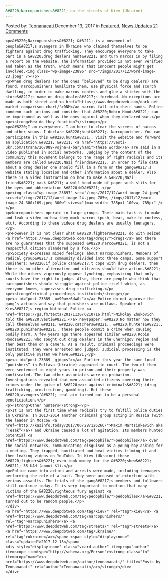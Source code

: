 ```yaml
---
&#8220;Narcopunishers&#8221; on the streets of Kiev (Ukraine)
---
```

<article class="post-listing post-23889 post type-post status-publish format-standard has-post-thumbnail hentry  tag-kiev tag-narcopunishers tag-streets tag-ukraine">
    <div class="post-inner">
        <span>Posted by: <a href="https://www.deepdotweb.com/author/teonanacati/" title="">Teonanacati </a></span>
    <span>December 13, 2017</span>
    <span>in <a href="https://www.deepdotweb.com/category/deepdot-news/" rel="category tag">Featured</a>, <a href="https://www.deepdotweb.com/category/news-updates/" rel="category tag">News Updates</a></span>
    <span><a href="https://www.deepdotweb.com/2017/12/13/narcopunishers-streets-kiev-ukraine/#comments">21 Comments</a></span>
    </p>
    <div class="clear"></div>
    
    <p>&#8220;Narcopunishers&#8221; &#8211; is a movement of people&#8217;s avengers in Ukraine who claimed themselves to be fighters against drug trafficking. They encourage everyone to take part in a &#8220;drug dealers hunt&#8221; and turn narcos in by filing a report on the website. The information provided is not even verified and taken as the truth, which means that innocent people might get involved.<img class="wp-image-23896" src="/imgs/2017/12/word-image-23.jpeg" /></p>
    <p>When drug dealers (or the ones “believed” to be drug dealers) are found, narcopunishers humiliate them, use physical force and scorch dwelling, in order to make narcos confess and glue a sticker with the store&#8217;s name on drug dealer&#8217;s forehead. No exceptions are made as both street and <a href="https://www.deepdotweb.com/dark-net-market-comparison-chart/">DNM</a> narcos fall into their hands. Police condemn such actions and consider that &#8220;Robin Hoods&#8221; can be imprisoned as well as the ones against whom they declared war.</p>
    <p><strong>How do they function?</strong></p>
    <p>&#8220;I am everywhere. I am here to clear the streets of narcos and other scums. I declare &#8220;hunt&#8221;. Narcopunisher. You can participate in this &#8220;hunt&#8221;. Visit the website and forward an application.&#8221; &#8211; <a href="https://vesti-ukr.com/strana/267089-vojna-s-baryhami">these words</a> are said in a video published in social networks. Judging by the content of the community this movement belongs to the range of right radicals and its members are called &#8220;Nazi friends&#8221;. In order to file data about a drug dealer one should fill in a form on the gang&#8217;s website stating location and other information about a dealer. Also there is a video instruction on how to make a &#8220;Nazi friend&#8221; mask &#8211; a wolf head made of paper with slits for the eyes and abbreviation &#8220;ND&#8221;.</p>
    <p><img class="wp-image-23897" src="/imgs/2017/12/word-image-24.jpeg" srcset="/imgs/2017/12/word-image-24.jpeg 785w, /imgs/2017/12/word-image-24-300x169.jpeg 300w" sizes="(max-width: 785px) 100vw, 785px" /></p>
    <p>Narcopunishers operate in large groups. Their main task is to make and leak a video on how they mock narcos (push, beat, make to confess, etc). According to these videos drug dealers are usually teenagers.</p>
    <p>However it is not clear what &#8220;fighters&#8221; do with seized <a href="https://www.deepdotweb.com/tag/drugs/">drugs</a> and there are no guarantees that the supposed &#8220;narco&#8221; is not a respectful citizen slandered by a foe.</p>
    <p>Society expresses mixed feelings about narcopunishers. Members of radical group&#8217;s community divided into three camps. Some support punishers: &#8220;if police can&#8217;t cope with drug dealers, then there is no other alternative and citizens should take action.&#8221; While the others vigorously oppose lynching, emphasizing that only courts have the right to judge. Also, there are people who think that narcopunishers should struggle against police itself which, as everyone knows, supervises drug trafficking.</p>
    <p><strong>Criminal proceedings instituted</strong></p>
    <p><a id="post-23889-_ox90uvz6dw0s"></a> Police do not approve the gang’s actions and say that punishers are outlaws. Speaker of Kiev&#8217;s region National Police <a href="https://gs.fm/texts/20171130/6210716.html">Nikolay Zhukovich told the &#8220;Vesti&#8221;</a> newspaper: &#8220;No matter how they call themselves &#8211; &#8220;catchers&#8221;, &#8220;hunters&#8221;, &#8220;punishers&#8221;, these people commit a crime when causing bodily harm. A few years ago there appeared similar &#8220;Robin Hoods&#8221; who sought out drug dealers in the Chernigov region and then beat them on a camera. As a result, criminal proceedings were instituted, they were arrested and judged. Judicial processing is the only punitive system we have.&#8221;</p>
    <p><a id="post-23889-_gjdgxs"></a> Earlier this year the same local “punishers” in Poltava (Ukraine) appeared in court. The two of them were sentenced to eight years in prison and their property was confiscated. The two other associates were on probation. Investigations revealed that men assaulted citizens covering their crimes under the guise of &#8220;war against criminals&#8221; (drug trafficking, prostitution, gambling). But these &#8220;avengers’&#8221; real aim turned out to be a personal beneficiation.</p>
    <p><strong>Other hunters</strong></p>
    <p>It is not the first time when radicals try to fulfill police duties in Ukraine. In 2013-2014 another criminal group acting in Russia (with the leader in Moscow <a href="http://kazinfo.today/2017/06/28/126266/">Maxim Martsinkevich aka “Tesak”</a>) and Ukraine caused a lot of agitation. Its members hunted potential <a href="https://www.deepdotweb.com/tag/pedophile/">pedophiles</a> over the social networks, communicating disguised as a young boy asking for a meeting. They trapped, humiliated and beat victims filming it and then leaking videos on YouTube. In Kiev (Ukraine) these &#8220;fighters&#8221; even took money for the &#8220;show&#8221; &#8211; 35 UAH (about $1).</p>
    <p>Police came into action and arrests were made, including teenagers performing the role of a bait. They were accused of extortion with serious assaults. The trials of the gang&#8217;s members and followers still continue today. It is very important to mention that many victims of the &#8220;righteous fury against <a href="https://www.deepdotweb.com/tag/pedophile/">pedophiles</a>&#8221; turned out to be random people.</p>
    </div>
    <a href="https://www.deepdotweb.com/tag/kiev/" rel="tag">kiev</a> <a href="https://www.deepdotweb.com/tag/narcopunishers/" rel="tag">narcopunishers</a> <a href="https://www.deepdotweb.com/tag/streets/" rel="tag">streets</a> <a href="https://www.deepdotweb.com/tag/ukraine/" rel="tag">ukraine</a></span> <span style="display:none" class="updated">2017-12-13</span>
    <div style="display:none" class="vcard author" itemprop="author" itemscope itemtype="http://schema.org/Person"><strong class="fn" itemprop="name"><a href="https://www.deepdotweb.com/author/teonanacati/" title="Posts by Teonanacati" rel="author">Teonanacati</a></strong></div>
    </div>
</article>

